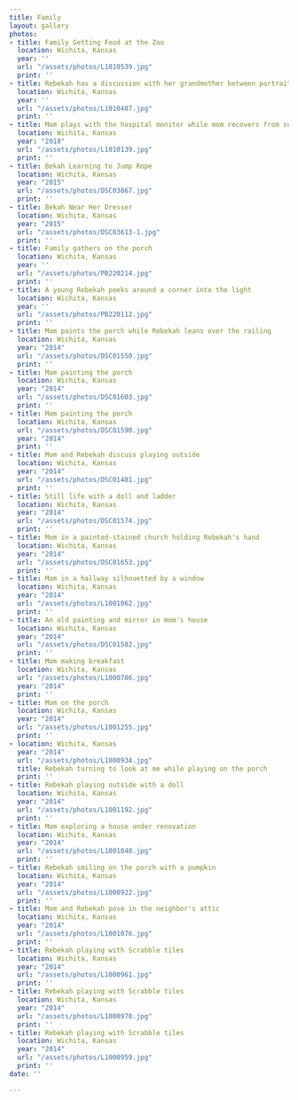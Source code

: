 ```yaml
---
title: Family
layout: gallery
photos:
- title: Family Getting Food at the Zoo
  location: Wichita, Kansas
  year: ''
  url: "/assets/photos/L1010539.jpg"
  print: ''
- title: Rebekah has a discussion with her grandmother between portraits
  location: Wichita, Kansas
  year: ''
  url: "/assets/photos/L1010487.jpg"
  print: ''
- title: Mom plays with the hospital monitor while mom recovers from surgery
  location: Wichita, Kansas
  year: "2018"
  url: "/assets/photos/L1010139.jpg"
  print: ''
- title: Bekah Learning to Jump Rope
  location: Wichita, Kansas
  year: "2015"
  url: "/assets/photos/DSC03867.jpg"
  print: ''
- title: Bekah Near Her Dresser
  location: Wichita, Kansas
  year: "2015"
  url: "/assets/photos/DSC03613-1.jpg"
  print: ''
- title: Family gathers on the porch
  location: Wichita, Kansas
  year: ''
  url: "/assets/photos/PB220214.jpg"
  print: ''
- title: A young Rebekah peeks around a corner into the light
  location: Wichita, Kansas
  year: ''
  url: "/assets/photos/PB220112.jpg"
  print: ''
- title: Mom paints the porch while Rebekah leans over the railing
  location: Wichita, Kansas
  year: "2014"
  url: "/assets/photos/DSC01550.jpg"
  print: ''
- title: Mom painting the porch
  location: Wichita, Kansas
  year: "2014"
  url: "/assets/photos/DSC01603.jpg"
  print: ''
- title: Mom painting the porch
  location: Wichita, Kansas
  url: "/assets/photos/DSC01590.jpg"
  year: "2014"
  print: ''
- title: Mom and Rebekah discuss playing outside
  location: Wichita, Kansas
  year: "2014"
  url: "/assets/photos/DSC01481.jpg"
  print: ''
- title: Still life with a doll and ladder
  location: Wichita, Kansas
  year: "2014"
  url: "/assets/photos/DSC01574.jpg"
  print: ''
- title: Mom in a painted-stained church holding Rebekah's hand
  location: Wichita, Kansas
  year: "2014"
  url: "/assets/photos/DSC01653.jpg"
  print: ''
- title: Mom in a hallway silhouetted by a window
  location: Wichita, Kansas
  year: "2014"
  url: "/assets/photos/L1001062.jpg"
  print: ''
- title: An old painting and mirror in mom's house
  location: Wichita, Kansas
  year: "2014"
  url: "/assets/photos/DSC01582.jpg"
  print: ''
- title: Mom making breakfast
  location: Wichita, Kansas
  url: "/assets/photos/L1000786.jpg"
  year: "2014"
  print: ''
- title: Mom on the porch
  location: Wichita, Kansas
  year: "2014"
  url: "/assets/photos/L1001255.jpg"
  print: ''
- location: Wichita, Kansas
  year: "2014"
  url: "/assets/photos/L1000934.jpg"
  title: Rebekah turning to look at me while playing on the porch
  print: ''
- title: Rebekah playing outside with a doll
  location: Wichita, Kansas
  year: "2014"
  url: "/assets/photos/L1001192.jpg"
  print: ''
- title: Mom exploring a house under renovation
  location: Wichita, Kansas
  year: "2014"
  url: "/assets/photos/L1001048.jpg"
  print: ''
- title: Rebekah smiling on the porch with a pumpkin
  location: Wichita, Kansas
  year: "2014"
  url: "/assets/photos/L1000922.jpg"
  print: ''
- title: Mom and Rebekah pose in the neighbor's attic
  location: Wichita, Kansas
  year: "2014"
  url: "/assets/photos/L1001076.jpg"
  print: ''
- title: Rebekah playing with Scrabble tiles
  location: Wichita, Kansas
  year: "2014"
  url: "/assets/photos/L1000961.jpg"
  print: ''
- title: Rebekah playing with Scrabble tiles
  location: Wichita, Kansas
  year: "2014"
  url: "/assets/photos/L1000970.jpg"
  print: ''
- title: Rebekah playing with Scrabble tiles
  location: Wichita, Kansas
  year: "2014"
  url: "/assets/photos/L1000959.jpg"
  print: ''
date: ''

---
```

